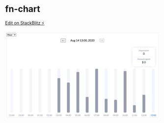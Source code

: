 # fn-chart

[Edit on StackBlitz ⚡️](https://stackblitz.com/edit/fn-chart)

![example](./placeholder.png)